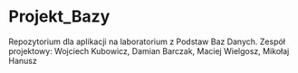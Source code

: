 # Projekt_Bazy
Repozytorium dla aplikacji na laboratorium z Podstaw Baz Danych.
Zespół projektowy: Wojciech Kubowicz, Damian Barczak, Maciej Wielgosz, Mikołaj Hanusz
